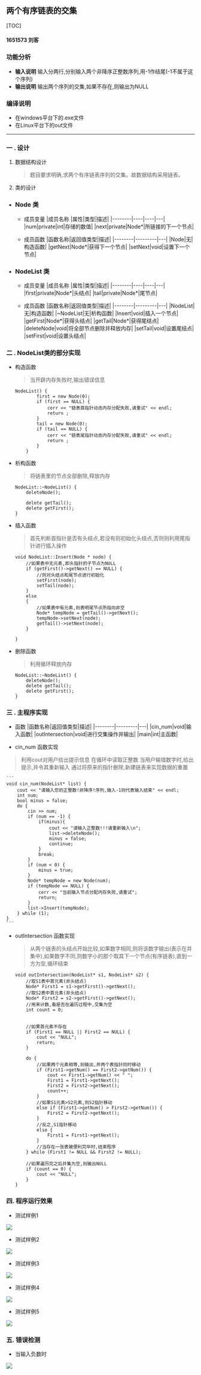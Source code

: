 ## 两个有序链表的交集 

[TOC]

#### 1651573 刘客 

### **功能分析**

+ **输入说明** 输入分两行,分别输入两个非降序正整数序列,用-1作结尾(-1不属于这个序列)
+ **输出说明** 输出两个序列的交集,如果不存在,则输出为NULL

### **编译说明**

+ 在windows平台下的.exe文件
+ 在Linux平台下的out文件

----

### 一 . 设计

1. 数据结构设计

    >题目要求明确,求两个有序链表序列的交集。故数据结构采用链表。

2. 类的设计
+ ### Node 类
  + 成员变量
    |成员名称 |属性|类型|描述|
    |--------|----|----|---|
    |num|private|int|存储的数值|
    |next|private|Node*|所链接的下一个节点|

   + 成员函数
        |函数名称|返回值类型|描述|
        |--------|---------|---|
        |Node|无|构造函数|
        |getNext|Node*|获得下一个节点|
        |setNext|void|设置下一个节点|

+ ### NodeList 类
  + 成员变量
    |成员名称 |属性|类型|描述|
    |--------|----|----|---|
    |first|private|Node*|头结点|
    |tail|private|Node*|尾节点|

   + 成员函数
      |函数名称|返回值类型|描述|
      |--------|---------|---|
      |NodeList|无|构造函数|
      |~NodeList|无|析构函数|
      |Insert|void|插入一个节点|
      |getFirst|Node*|获得头结点|
      |getTail|Node*|获得尾结点|
      |deleteNode|void|将全部节点删除并释放内存|
      |setTail|void|设置尾结点|
      |setFirst|void|设置头结点|


### 二 . NodeList类的部分实现

+ 构造函数
  >当开辟内存失败时,输出错误信息

    ```
    NodeList() {
            first = new Node(0);
            if (first == NULL) {
                cerr << "链表首指针动态内存分配失败,请重试" << endl;
                return ;
            }
            tail = new Node(0);
            if (tail == NULL) {
                cerr << "链表尾指针动态内存分配失败,请重试" << endl;
                return ;
            }
        }
    ```
  
+ 析构函数
  >将链表里的节点全部删除,释放内存

    ```
    NodeList::~NodeList() {
        deleteNode();

        delete getTail();
        delete getFirst();
    }
    ```

+ 插入函数
    >首先判断首指针是否有头结点,若没有则初始化头结点,否则则利用尾指针进行插入操作

    ```
    void NodeList::Insert(Node * node) {
        //如果表中无元素,即头指针的子节点为NULL
        if (getFirst()->getNext() == NULL) {
            //则对头结点和尾节点进行初始化
            setFirst(node);
            setTail(node);
        }
        else
        {
            //如果表中有元素,则表明尾节点所指向非空
            Node* tempNode = getTail()->getNext();
            tempNode->setNext(node);
            getTail()->setNext(node);
        }

    }
    ```

+ 删除函数
  >利用循环释放内存

    ```
    NodeList::~NodeList() {
        deleteNode();
        delete getTail();
        delete getFirst();
    }
    ```

### 三 . 主程序实现
 + 函数
    |函数名称|返回值类型|描述|
    |--------|---------|---|
    |cin_num|void|输入函数|
    |outIntersection|void|进行交集操作并输出|
    |main|int|主函数|


 + cin_num 函数实现
  >利用cout对用户给出提示信息
在循环中读取正整数
当用户输错数字时,给出提示,并令其重新输入
通过将原来的指针删除,新建链表来实现数据的重置

    ```
    void cin_num(NodeList* list) {
        cout << "请输入您的正整数!非降序!序列,输入-1则代表输入结束" << endl;
        int num;
        bool minus = false;
        do {
            cin >> num;
            if (num == -1) {
                if(minus){
                    cout << "请输入正整数!!!请重新输入\n";
                    list->deleteNode();
                    minus = false;
                    continue;
                }
                break;
            }
            if (num < 0) {
                minus = true;
            }
            Node* tempNode = new Node(num);
            if (tempNode == NULL) {
                cerr << "当前输入节点分配内存失败,请重试";
                return;
            }
            list->Insert(tempNode);
        } while (1);
    }
    ```

+ outIntersection 函数实现
    >从两个链表的头结点开始比较,如果数字相同,则将该数字输出(表示在并集中),如果数字不同,则数字小的那个取其下一个节点(有序链表),直到一方为空,循环结束

    ```
    void outIntersection(NodeList* s1, NodeList* s2) {
        //取S1表中首元素(非头结点)
        Node* First1 = s1->getFirst()->getNext();
        //取S2表中首元素(非头结点)
        Node* First2 = s2->getFirst()->getNext();
        //用来计数,看是否在遍历过程中,交集为空
        int count = 0;
        

        //如果首元素不存在
        if (First1 == NULL || First2 == NULL) {
            cout << "NULL";
            return;
        }

        do {
            //如果两个元素相等,则输出,并两个表指针同时移动
            if (First1->getNum() == First2->getNum()) {
                cout << First1->getNum() << " ";
                First1 = First1->getNext();
                First2 = First2->getNext();
                count++;
            }
            //如果S1元素>S2元素,则S2指针移动
            else if (First1->getNum() > First2->getNum()) {
                First2 = First2->getNext();
            }
            //反之,S1指针移动
            else {
                First1 = First1->getNext();
            }
            //当存在一张表被便利完毕时,结束程序
        } while (First1 != NULL && First2 != NULL);

        //如果遍历完之后并集为空,则输出NULL
        if (count == 0) {
            cout << "NULL";
        }
    }
    ```

### 四. 程序运行效果
- 测试样例1

![](1.png)

- 测试样例2

![](2.png)


- 测试样例3

![](3.png)

- 测试样例4

![](4.png)

- 测试样例5

![](5.png)


### 五. 错误检测

- 当输入负数时

![](e1.png)
